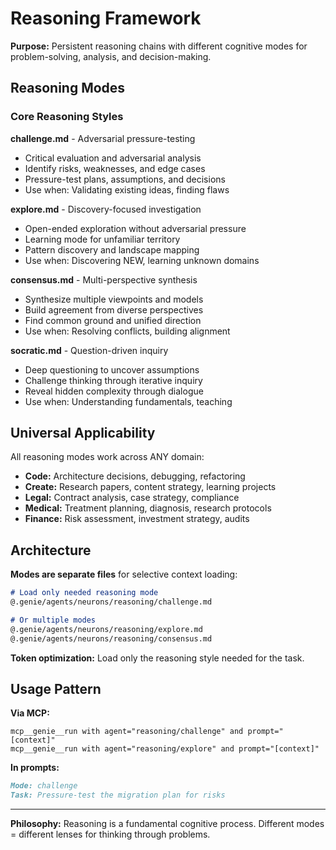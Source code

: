 # Reasoning Framework

**Purpose:** Persistent reasoning chains with different cognitive modes for problem-solving, analysis, and decision-making.

## Reasoning Modes

### Core Reasoning Styles

**challenge.md** - Adversarial pressure-testing
- Critical evaluation and adversarial analysis
- Identify risks, weaknesses, and edge cases
- Pressure-test plans, assumptions, and decisions
- Use when: Validating existing ideas, finding flaws

**explore.md** - Discovery-focused investigation
- Open-ended exploration without adversarial pressure
- Learning mode for unfamiliar territory
- Pattern discovery and landscape mapping
- Use when: Discovering NEW, learning unknown domains

**consensus.md** - Multi-perspective synthesis
- Synthesize multiple viewpoints and models
- Build agreement from diverse perspectives
- Find common ground and unified direction
- Use when: Resolving conflicts, building alignment

**socratic.md** - Question-driven inquiry
- Deep questioning to uncover assumptions
- Challenge thinking through iterative inquiry
- Reveal hidden complexity through dialogue
- Use when: Understanding fundamentals, teaching

## Universal Applicability

All reasoning modes work across ANY domain:
- **Code:** Architecture decisions, debugging, refactoring
- **Create:** Research papers, content strategy, learning projects
- **Legal:** Contract analysis, case strategy, compliance
- **Medical:** Treatment planning, diagnosis, research protocols
- **Finance:** Risk assessment, investment strategy, audits

## Architecture

**Modes are separate files** for selective context loading:
```markdown
# Load only needed reasoning mode
@.genie/agents/neurons/reasoning/challenge.md

# Or multiple modes
@.genie/agents/neurons/reasoning/explore.md
@.genie/agents/neurons/reasoning/consensus.md
```

**Token optimization:** Load only the reasoning style needed for the task.

## Usage Pattern

**Via MCP:**
```
mcp__genie__run with agent="reasoning/challenge" and prompt="[context]"
mcp__genie__run with agent="reasoning/explore" and prompt="[context]"
```

**In prompts:**
```markdown
Mode: challenge
Task: Pressure-test the migration plan for risks
```

---

**Philosophy:** Reasoning is a fundamental cognitive process. Different modes = different lenses for thinking through problems.
